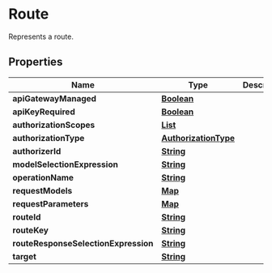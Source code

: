

# Route

Represents a route.

## Properties

| Name | Type | Description | Notes |
|------------ | ------------- | ------------- | -------------|
|**apiGatewayManaged** | [**Boolean**](Boolean.md) |  |  [optional] |
|**apiKeyRequired** | [**Boolean**](Boolean.md) |  |  [optional] |
|**authorizationScopes** | [**List**](List.md) |  |  [optional] |
|**authorizationType** | [**AuthorizationType**](AuthorizationType.md) |  |  [optional] |
|**authorizerId** | [**String**](String.md) |  |  [optional] |
|**modelSelectionExpression** | [**String**](String.md) |  |  [optional] |
|**operationName** | [**String**](String.md) |  |  [optional] |
|**requestModels** | [**Map**](Map.md) |  |  [optional] |
|**requestParameters** | [**Map**](Map.md) |  |  [optional] |
|**routeId** | [**String**](String.md) |  |  [optional] |
|**routeKey** | [**String**](String.md) |  |  |
|**routeResponseSelectionExpression** | [**String**](String.md) |  |  [optional] |
|**target** | [**String**](String.md) |  |  [optional] |



